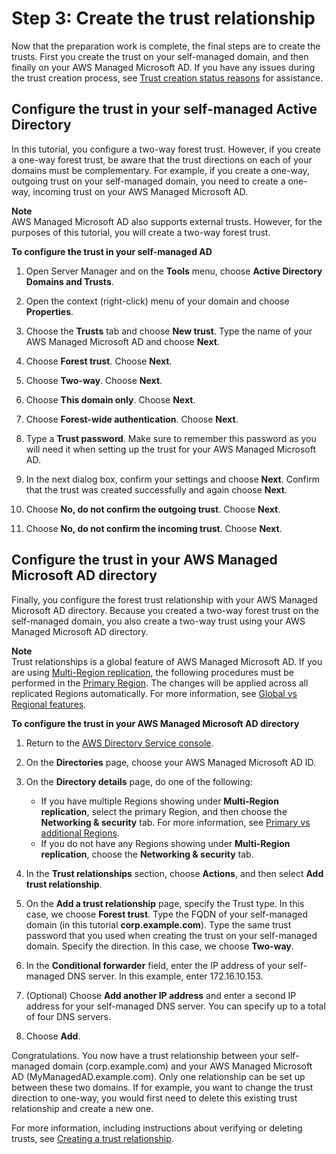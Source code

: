 # Step 3: Create the trust relationship<a name="ms_ad_tutorial_setup_trust_create"></a>

Now that the preparation work is complete, the final steps are to create the trusts\. First you create the trust on your self\-managed domain, and then finally on your AWS Managed Microsoft AD\. If you have any issues during the trust creation process, see [Trust creation status reasons](ms_ad_troubleshooting_trusts.md) for assistance\.

## Configure the trust in your self\-managed Active Directory<a name="tutorial_setup_trust_onprem_trust"></a>

In this tutorial, you configure a two\-way forest trust\. However, if you create a one\-way forest trust, be aware that the trust directions on each of your domains must be complementary\. For example, if you create a one\-way, outgoing trust on your self\-managed domain, you need to create a one\-way, incoming trust on your AWS Managed Microsoft AD\.

**Note**  
AWS Managed Microsoft AD also supports external trusts\. However, for the purposes of this tutorial, you will create a two\-way forest trust\.

**To configure the trust in your self\-managed AD**

1. Open Server Manager and on the **Tools** menu, choose **Active Directory Domains and Trusts**\.

1. Open the context \(right\-click\) menu of your domain and choose **Properties**\.

1. Choose the **Trusts** tab and choose **New trust**\. Type the name of your AWS Managed Microsoft AD and choose **Next**\.

1. Choose **Forest trust**\. Choose **Next**\.

1. Choose **Two\-way**\. Choose **Next**\.

1. Choose **This domain only**\. Choose **Next**\.

1. Choose **Forest\-wide authentication**\. Choose **Next**\.

1. Type a **Trust password**\. Make sure to remember this password as you will need it when setting up the trust for your AWS Managed Microsoft AD\.

1. In the next dialog box, confirm your settings and choose **Next**\. Confirm that the trust was created successfully and again choose **Next**\.

1. Choose **No, do not confirm the outgoing trust**\. Choose **Next**\.

1. Choose **No, do not confirm the incoming trust**\. Choose **Next**\.

## Configure the trust in your AWS Managed Microsoft AD directory<a name="tutorial_setup_trust_mad_trust"></a>

Finally, you configure the forest trust relationship with your AWS Managed Microsoft AD directory\. Because you created a two\-way forest trust on the self\-managed domain, you also create a two\-way trust using your AWS Managed Microsoft AD directory\.

**Note**  
Trust relationships is a global feature of AWS Managed Microsoft AD\. If you are using [Multi\-Region replication](ms_ad_configure_multi_region_replication.md), the following procedures must be performed in the [Primary Region](multi-region-global-primary-additional.md#multi-region-primary)\. The changes will be applied across all replicated Regions automatically\. For more information, see [Global vs Regional features](multi-region-global-region-features.md)\.

**To configure the trust in your AWS Managed Microsoft AD directory**

1. Return to the [AWS Directory Service console](https://console.aws.amazon.com/directoryservicev2/)\. 

1. On the **Directories** page, choose your AWS Managed Microsoft AD ID\.

1. On the **Directory details** page, do one of the following:
   + If you have multiple Regions showing under **Multi\-Region replication**, select the primary Region, and then choose the **Networking & security** tab\. For more information, see [Primary vs additional Regions](multi-region-global-primary-additional.md)\.
   + If you do not have any Regions showing under **Multi\-Region replication**, choose the **Networking & security** tab\.

1. In the **Trust relationships** section, choose **Actions**, and then select **Add trust relationship**\.

1. On the **Add a trust relationship** page, specify the Trust type\. In this case, we choose **Forest trust**\. Type the FQDN of your self\-managed domain \(in this tutorial **corp\.example\.com**\)\. Type the same trust password that you used when creating the trust on your self\-managed domain\. Specify the direction\. In this case, we choose **Two\-way**\. 

1. In the **Conditional forwarder** field, enter the IP address of your self\-managed DNS server\. In this example, enter 172\.16\.10\.153\.

1. \(Optional\) Choose **Add another IP address** and enter a second IP address for your self\-managed DNS server\. You can specify up to a total of four DNS servers\.

1. Choose **Add**\.

Congratulations\. You now have a trust relationship between your self\-managed domain \(corp\.example\.com\) and your AWS Managed Microsoft AD \(MyManagedAD\.example\.com\)\. Only one relationship can be set up between these two domains\. If for example, you want to change the trust direction to one\-way, you would first need to delete this existing trust relationship and create a new one\.

For more information, including instructions about verifying or deleting trusts, see [Creating a trust relationship](ms_ad_setup_trust.md)\. 